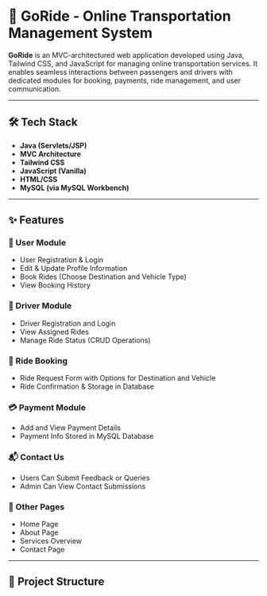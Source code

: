 # 🚗 GoRide - Online Transportation Management System

**GoRide** is an MVC-architectured web application developed using Java, Tailwind CSS, and JavaScript for managing online transportation services. It enables seamless interactions between passengers and drivers with dedicated modules for booking, payments, ride management, and user communication.

---

## 🛠️ Tech Stack

- **Java (Servlets/JSP)**
- **MVC Architecture**
- **Tailwind CSS**
- **JavaScript (Vanilla)**
- **HTML/CSS**
- **MySQL (via MySQL Workbench)**

---

## ✨ Features

### 👤 User Module
- User Registration & Login
- Edit & Update Profile Information
- Book Rides (Choose Destination and Vehicle Type)
- View Booking History

### 🚕 Driver Module
- Driver Registration and Login
- View Assigned Rides
- Manage Ride Status (CRUD Operations)

### 📅 Ride Booking
- Ride Request Form with Options for Destination and Vehicle
- Ride Confirmation & Storage in Database

### 💳 Payment Module
- Add and View Payment Details
- Payment Info Stored in MySQL Database

### 📬 Contact Us
- Users Can Submit Feedback or Queries
- Admin Can View Contact Submissions

### 🧾 Other Pages
- Home Page
- About Page
- Services Overview
- Contact Page

---

## 📁 Project Structure

